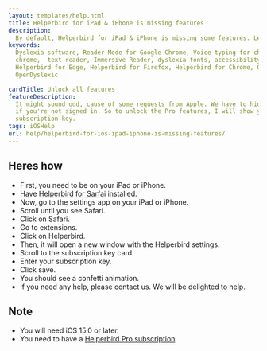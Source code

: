 ```yaml
---
layout: templates/help.html
title: Helperbird for iPad & iPhone is missing features
description:
  By default, Helperbird for iPad & iPhone is missing some features. Learn how to unlock them.
keywords:
  Dyslexia software, Reader Mode for Google Chrome, Voice typing for chrome, Text to speech for
  chrome,  text reader, Immersive Reader, dyslexia fonts, accessibility software, dyslexia software,
  Helperbird for Edge, Helperbird for Firefox, Helperbird for Chrome, Opendyslexic for Chrome,
  OpenDyslexic

cardTitle: Unlock all features
featureDescription:
  It might sound odd, cause of some requests from Apple. We have to hide Helperbirds paid features
  if you're not signed in. So to unlock the Pro features, I will show you how to use your
  subscription key.
tags: iOSHelp
url: help/helperbird-for-ios-ipad-iphone-is-missing-features/
---
```


## Heres how

- First, you need to be on your iPad or iPhone.
- Have
  [Helperbird for Sarfai](https://apps.apple.com/us/app/helperbird-for-safari/id1589138053 'Helperbird for Safari link')
  installed.
- Now, go to the settings app on your iPad or iPhone.
- Scroll until you see Safari.
- Click on Safari.
- Go to extensions.
- Click on Helperbird.
- Then, it will open a new window with the Helperbird settings.
- Scroll to the subscription key card.
- Enter your subscription key.
- Click save.
- You should see a confetti animation.
- If you need any help, please contact us. We will be delighted to help.

## Note

- You will need iOS 15.0 or later.
- You need to have a
  [Helperbird Pro subscription](https://www.helperbird.com/pricing 'Helperbird for Safari link')
